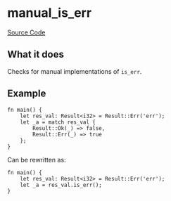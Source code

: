 # manual_is_err

[Source Code](https://github.com/software-mansion/cairo-lint/tree/main/src/lints/manual/manual_is.rs#L184)

## What it does

Checks for manual implementations of `is_err`.

## Example

```cairo
fn main() {
    let res_val: Result<i32> = Result::Err('err');
    let _a = match res_val {
        Result::Ok(_) => false,
        Result::Err(_) => true
    };
}
```

Can be rewritten as:

```cairo
fn main() {
    let res_val: Result<i32> = Result::Err('err');
    let _a = res_val.is_err();
}
```
